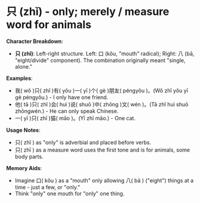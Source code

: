 # **只 (zhǐ) - only; merely / measure word for animals**

**Character Breakdown**:  
- **只 (zhǐ)**: Left-right structure. Left: 口 (kǒu, "mouth" radical); Right: 八 (bā, "eight/divide" component). The combination originally meant "single, alone."

**Examples**:  
- 我( wǒ )只( zhǐ )有( yǒu )一( yī )个( gè )朋友( péngyǒu )。(Wǒ zhǐ yǒu yī gè péngyǒu.) - I only have one friend.  
- 他( tā )只( zhǐ )会( huì )说( shuō )中( zhōng )文( wén )。(Tā zhǐ huì shuō zhōngwén.) - He can only speak Chinese.  
- 一( yī )只( zhī )猫( māo )。(Yī zhī māo.) - One cat.

**Usage Notes**:  
- 只( zhǐ ) as "only" is adverbial and placed before verbs.  
- 只( zhī ) as a measure word uses the first tone and is for animals, some body parts.

**Memory Aids**:  
- Imagine 口( kǒu ) as a "mouth" only allowing 八( bā ) ("eight") things at a time - just a few, or "only."  
- Think "only" one mouth for "only" one thing.